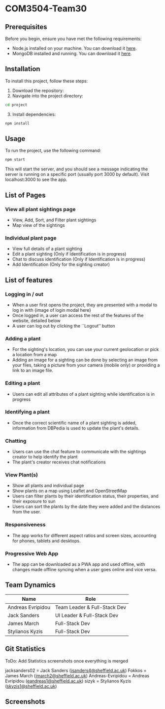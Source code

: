 # COM3504-Team30

## Prerequisites

Before you begin, ensure you have met the following requirements:

- Node.js installed on your machine. You can download it [here](https://nodejs.org/).
- MongoDB installed and running. You can download it [here](https://www.mongodb.com/try/download/community).

## Installation

To install this project, follow these steps:

1. Download the repository:
2. Navigate into the project directory:
```bash
cd project
```

3. Install dependencies:
```bash
npm install
```

## Usage
To run the project, use the following command:
```bash
npm start
```
This will start the server, and you should see a message indicating the server is running on a specific port (usually port 3000 by default).
Visit localhost:3000 to see the app.

## List of Pages
### View all plant sightings page
- View, Add, Sort, and Filter plant sightings
- Map view of the sightings
### Individual plant page
- View full details of a plant sighting
- Edit a plant sighting (Only if Identification is in progress)
- Chat to discuss identification (Only if Identification is in progress)
- Add Identification (Only for the sighting creator)

## List of features
### Logging in / out
- When a user first opens the project, they are presented with a modal to log in with
{image of login modal here}
- Once logged in, a user can access the rest of the features of the website, detailed below
- A user can log out by clicking the ``Logout’’ button
### Adding a plant
- For the sighting's location, you can use your current geolocation or pick a location from a map
- Adding an image for a sighting can be done by selecting an image from your files, taking a picture from your camera (mobile only) or providing a link to an image file.
### Editing a plant
- Users can edit all attributes of a plant sighting while identification is in progress
### Identifying a plant
- Once the correct scientific name of a plant sighting is added, information from DBPedia is used to update the plant's details. 
### Chatting
- Users can use the chat feature to communicate with the sightings creator to help identify the plant
- The plant's creator receives chat notifications
### View Plant(s)
- Show all plants and individual page
- Show plants on a map using Leaflet and OpenStreetMap
- Users can filter plants by their identification status, their properties, and their exposure to sun
- Users can sort the plants by the date they were added and the distances from the user.
### Responsiveness
- The app works for different aspect ratios and screen sizes, accounting for phones, tablets and desktops.
### Progressive Web App
- The app can be downloaded as a PWA app and used offline, with changes made offline syncing when a user goes online and vice versa.


## Team Dynamics
| Name      	| Role      	|
|---------------|---------------|
| Andreas Evripidou 	| Team Leader & Full-Stack Dev |
| Jack Sanders	|  UI Leader & Full-Stack Dev |
| James March		 |  Full-Stack Dev  	|
| Stylianos Kyzis 	|  Full-Stack Dev 	|

## Git Statistics

ToDo: Add Statistics screenshots once everything is merged

jacksanders02 = Jack Sanders (jsanders4@sheffield.ac.uk)
Fokkos = James March (jmarch2@sheffield.ac.uk)
Andreas-Evripidou = Andreas Evripidou (eandreas1@sheffield.ac.uk)
sizyk = Stylianos Kyzis (skyzis1@sheffield.ac.uk)

## Screenshots
